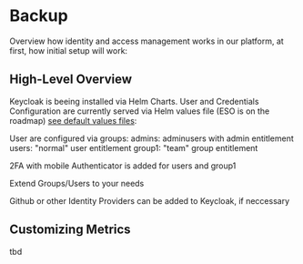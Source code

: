 # Backup

Overview how identity and access management works in our platform, at first, how initial setup will work:

## High-Level Overview

Keycloak is beeing installed via Helm Charts.
User and Credentials Configuration are currently served via Helm values file (ESO is on the roadmap) [see default values files](https://github.com/suxess-it/sx-cnp-oss/tree/main/platform-apps/charts/keycloak):

User are configured via groups:
admins: adminusers with admin entitlement
users: "normal" user entitlement
group1: "team" group entitlement

2FA with mobile Authenticator is added for users and group1

Extend Groups/Users to your needs

Github or other Identity Providers can be added to Keycloak, if neccessary

## Customizing Metrics
tbd
